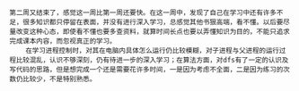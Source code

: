    第二周又结束了，感觉这一周比第一周还要快。在这一周中，发现了自己在学习中还有许多不足，很多知识都只停留在表面，并没有进行深入学习，总感觉其他书狠高端，看不懂。以后要尽量改变这种心态，即使看不懂也要多查资料，就算时间长点也要以弄懂知识为目的，不能只追求完成课本内容，而忽视真正的学习。
        在学习进程控制时，对其在电脑内具体怎么运行仍比较模糊，对子进程与父进程的运行过程比较混乱，认识不够深刻，仍有待进一步的深入学习；在算法方面，对dfs有了一定的认识及写代码的思路，但是想完成一个还是需要花许多时间，一是因为考虑不全面，二是因为练习的次数仍比较少，不是特别熟悉。
